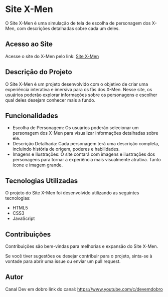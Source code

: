 # Site X-Men

O Site X-Men é uma simulação de tela de escolha de personagem dos X-Men, com descrições detalhadas sobre cada um deles.



## Acesso ao Site

Acesse o site do X-Men pelo link: [Site X-Men](https://exemplo.com)

## Descrição do Projeto

O Site X-Men é um projeto desenvolvido com o objetivo de criar uma experiência interativa e imersiva para os fãs dos X-Men. Nesse site, os usuários poderão explorar informações sobre os personagens e escolher qual deles desejam conhecer mais a fundo.

## Funcionalidades

- Escolha de Personagem: Os usuários poderão selecionar um personagem dos X-Men para visualizar informações detalhadas sobre ele.
- Descrição Detalhada: Cada personagem terá uma descrição completa, incluindo história de origem, poderes e habilidades.
- Imagens e Ilustrações: O site contará com imagens e ilustrações dos personagens para tornar a experiência mais visualmente atrativa. Tanto ícone e imagem grande.

## Tecnologias Utilizadas

O projeto do Site X-Men foi desenvolvido utilizando as seguintes tecnologias:

- HTML5
- CSS3
- JavaScript

## Contribuições

Contribuições são bem-vindas para melhorias e expansão do Site X-Men.


 Se você tiver sugestões ou desejar contribuir para o projeto, sinta-se à vontade para abrir uma issue ou enviar um pull request.

## Autor

Canal Dev em dobro
link do canal: https://www.youtube.com/c/devemdobro
